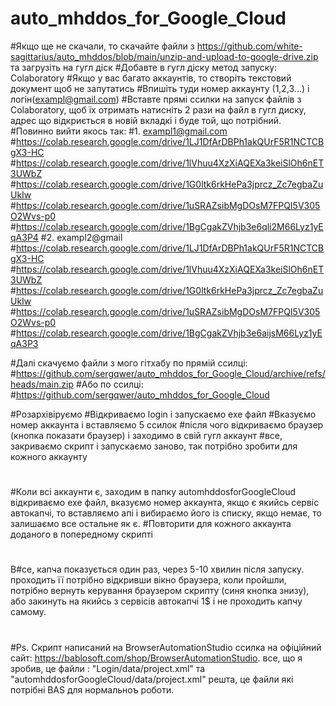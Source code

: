 # auto_mhddos_for_Google_Cloud
#Якщо ще не скачали, то скачайте файли з https://github.com/white-sagittarius/auto_mhddos/blob/main/unzip-and-upload-to-google-drive.zip та загрузіть на гугл діск
#Добавте в гугл діску метод запуску: Colaboratory
#Якщо у вас багато аккаунтів, то створіть текстовий документ щоб не запутатись
#Впишіть туди номер аккаунту (1,2,3...) і логін(exampl@gmail.com)
#Вставте прямі ссилки на запуск файлів з Colaboratory, щоб їх отримать натисніть 2 рази на файл в гугл диску, адрес що відкриється в новій вкладкі і буде той, що потрібний.
#Повинно вийти якось так:
#1. exampl1@gmail.com
#https://colab.research.google.com/drive/1LJ1DfArDBPh1akQUrF5R1NCTCBgX3-HC
#https://colab.research.google.com/drive/1lVhuu4XzXiAQEXa3keiSlOh6nET3UWbZ
#https://colab.research.google.com/drive/1G0ltk6rkHePa3jprcz_Zc7egbaZuUkIw
#https://colab.research.google.com/drive/1uSRAZsibMgDOsM7FPQI5V305O2Wvs-p0
#https://colab.research.google.com/drive/1BgCgakZVhjb3e6qli2M66Lyz1yEqA3P4
#2. exampl2@gmail
#https://colab.research.google.com/drive/1LJ1DfArDBPh1akQUrF5R1NCTCBgX3-HC
#https://colab.research.google.com/drive/1lVhuu4XzXiAQEXa3keiSlOh6nET3UWbZ
#https://colab.research.google.com/drive/1G0ltk6rkHePa3jprcz_Zc7egbaZuUkIw
#https://colab.research.google.com/drive/1uSRAZsibMgDOsM7FPQI5V305O2Wvs-p0
#https://colab.research.google.com/drive/1BgCgakZVhjb3e6aijsM66Lyz1yEqA3P3

#Далі скачуємо файли з мого гітхабу по прямій ссилці:
#https://github.com/sergqwer/auto_mhddos_for_Google_Cloud/archive/refs/heads/main.zip
#Або по ссилці:
#https://github.com/sergqwer/auto_mhddos_for_Google_Cloud

#Розархівіруємо
#Відкриваємо login і запускаємо exe файл
#Вказуємо номер аккаунта і вставляємо 5 ссилок
#після чого відкриваємо браузер (кнопка показати браузер) і заходимо в свій гугл аккаунт
#все, закриваємо скрипт і запускаємо заново, так потрібно зробити для кожного аккаунту
#
#Коли всі аккаунти є, заходим в папку automhddosforGoogleCloud відкриваємо exe файл, вказуємо номер аккаунта, якщо є якийсь сервіс автокапчі, то вставляємо апі і вибираємо його із списку, якщо немає, то залишаємо все остальне як є.
#Повторити для кожного аккаунта доданого в попередному скрипті
#
В#се, капча показується один раз, через 5-10 хвилин після запуску. проходить її потрібно відкривши вікно браузера, коли пройшли, потрібно вернуть керування браузером скрипту (синя кнопка знизу), або закинуть на якийсь з сервісів автокапчі 1$ і не проходить капчу самому.  
#
#Ps. Скрипт написаний на BrowserAutomationStudio ссилка на офіційний сайт: https://bablosoft.com/shop/BrowserAutomationStudio. все, що я зробив, це файли : "Login/data/project.xml" та "automhddosforGoogleCloud/data/project.xml" решта, це файли які потрібні BAS для нормальноъ роботи.

